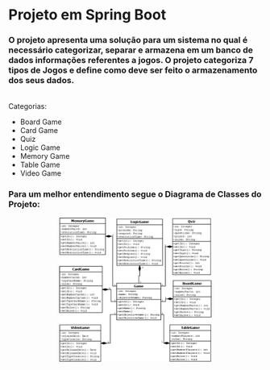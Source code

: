 # Projeto em Spring Boot
<h3>
    O projeto apresenta uma solução para um sistema no qual é necessário categorizar, separar e armazena em um banco de dados informações referentes a jogos. O projeto categoriza 7 tipos de Jogos e define como deve ser feito o armazenamento dos seus dados.
</h3>
</br>
Categorias:
<ul>
  <li>Board Game</li>
  <li>Card Game</li>
  <li>Quiz</li>
  <li>Logic Game</li>
  <li>Memory Game</li>
  <li>Table Game</li>
  <li>Video Game</li>
</ul>

<h3>Para um melhor entendimento segue o Diagrama de Classes do Projeto: </h3>
<p align="center">
  <img src="diagrama.png" width="60%" title="hover text">
</p>
